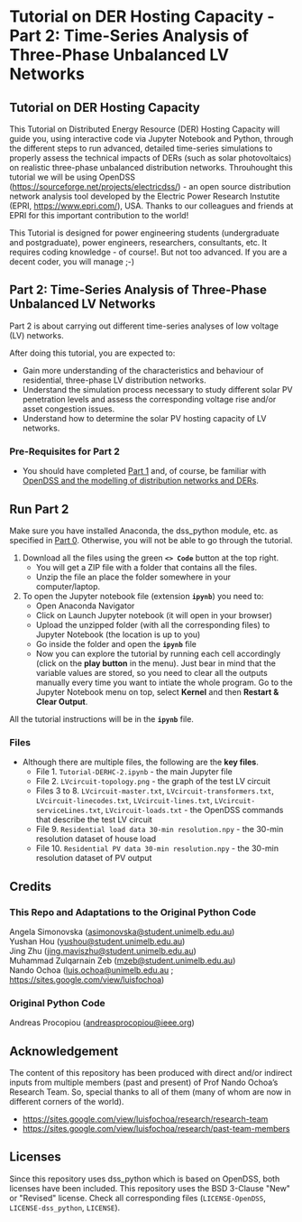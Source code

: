 # Tutorial on DER Hosting Capacity - Part 2: Time-Series Analysis of Three-Phase Unbalanced LV Networks

## Tutorial on DER Hosting Capacity

This Tutorial on Distributed Energy Resource (DER) Hosting Capacity will guide you, using interactive code via Jupyter Notebook and Python, through the different steps to run advanced, detailed time-series simulations to properly assess the technical impacts of DERs (such as solar photovoltaics) on realistic three-phase unbalanced distribution networks. Throuhought this tutorial we will be using OpenDSS (https://sourceforge.net/projects/electricdss/) - an open source distribution network analysis tool developed by the Electric Power Research Instutite (EPRI, https://www.epri.com/), USA. Thanks to our colleagues and friends at EPRI for this important contribution to the world!

This Tutorial is designed for power engineering students (undergraduate and postgraduate), power engineers, researchers, consultants, etc. It requires coding knowledge - of course!. But not too advanced. If you are a decent coder, you will manage ;-)

## Part 2: Time-Series Analysis of Three-Phase Unbalanced LV Networks

Part 2 is about carrying out different time-series analyses of low voltage (LV) networks.

After doing this tutorial, you are expected to:
- Gain more understanding of the characteristics and behaviour of residential, three-phase LV distribution networks.
- Understand the simulation process necessary to study different solar PV penetration levels and assess the corresponding voltage rise and/or asset congestion issues.
- Understand how to determine the solar PV hosting capacity of LV networks.

### Pre-Requisites for Part 2
- You should have completed [Part 1](https://github.com/Team-Nando/Tutorial-DERHostingCapacity-1-AdvancedToolsLV) and, of course, be familiar with [OpenDSS and the modelling of distribution networks and DERs](https://sites.google.com/view/luisfochoa/research-tools/opendss-training-material).

## Run Part 2
Make sure you have installed Anaconda, the dss_python module, etc. as specified in [Part 0](https://github.com/Team-Nando/Tutorial-DERHostingCapacity-0-dss_python). Otherwise, you will not be able to go through the tutorial.

1. Download all the files using the green **`<> Code`** button at the top right.
   - You will get a ZIP file with a folder that contains all the files.
   - Unzip the file an place the folder somewhere in your computer/laptop.
3. To open the Jupyter notebook file (extension **`ipynb`**) you need to:
   - Open Anaconda Navigator
   - Click on Launch Jupyter notebook (it will open in your browser)
   - Upload the unzipped folder (with all the corresponding files) to Jupyter Notebook (the location is up to you)
   - Go inside the folder and open the **`ipynb`** file
   - Now you can explore the tutorial by running each cell accordingly (click on the **play button** in the menu). Just bear in mind that the variable values are stored, so you need to clear all the outputs manually every time you want to intiate the whole program. Go to the Jupyter Notebook menu on top, select **Kernel** and then **Restart & Clear Output**.

All the tutorial instructions will be in the **`ipynb`** file.

### Files
- Although there are multiple files, the following are the **key files**.  
   - File 1. `Tutorial-DERHC-2.ipynb` - the main Jupyter file  
   - File 2. `LVcircuit-topology.png` - the graph of the test LV circuit  
   - Files 3 to 8. `LVcircuit-master.txt`, `LVcircuit-transformers.txt`, `LVcircuit-linecodes.txt`, `LVcircuit-lines.txt`, `LVcircuit-serviceLines.txt`, `LVcircuit-loads.txt` - the OpenDSS commands that describe the test LV circuit  
   - File 9. `Residential load data 30-min resolution.npy` - the 30-min resolution dataset of house load  
   - File 10. `Residential PV data 30-min resolution.npy` - the 30-min resolution dataset of PV output  


## Credits
### This Repo and Adaptations to the Original Python Code
Angela Simonovska (asimonovska@student.unimelb.edu.au)  
Yushan Hou (yushou@student.unimelb.edu.au)  
Jing Zhu (jing.maviszhu@student.unimelb.edu.au)  
Muhammad Zulqarnain Zeb (mzeb@student.unimelb.edu.au)  
Nando Ochoa (luis.ochoa@unimelb.edu.au ; https://sites.google.com/view/luisfochoa)

### Original Python Code
Andreas Procopiou (andreasprocopiou@ieee.org)

## Acknowledgement

The content of this repository has been produced with direct and/or indirect inputs from multiple members (past and present) of Prof Nando Ochoa’s Research Team. So, special thanks to all of them (many of whom are now in different corners of the world).

* https://sites.google.com/view/luisfochoa/research/research-team
* https://sites.google.com/view/luisfochoa/research/past-team-members

## Licenses

Since this repository uses dss_python which is based on OpenDSS, both licenses have been included. This repository uses the BSD 3-Clause "New" or "Revised" license. Check all corresponding files (`LICENSE-OpenDSS`, `LICENSE-dss_python`, `LICENSE`).
